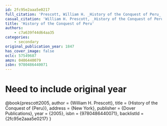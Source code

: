 ```yaml
---
id: 2fc95e2aaa5e0217
full_citation: 'Prescott, William H. _History of the Conquest of Peru_. New York: Dover Publications, 2005 [1847].'
casual_citation: 'William H. Prescott, _History of the Conquest of Peru_ (2005 [1847]).'
title: 'History of the Conquest of Peru'
authors:
    - c7a639f44d64aa35
categories:
    - secondary
original_publication_year: 1847
has_cover_image: false
oclc: 57549687
amzn: 0486440079
isbn: 9780486440071
---
```

# Need to include original year
@book{prescott2005,
  author = {William H. Prescott},
  title = {History of the Conquest of {Peru}},
  address = {New York},
  publisher = {Dover Publications},
  year = {2005},
  isbn = {9780486440071},
  backlistId = {2fc95e2aaa5e0217}
}
